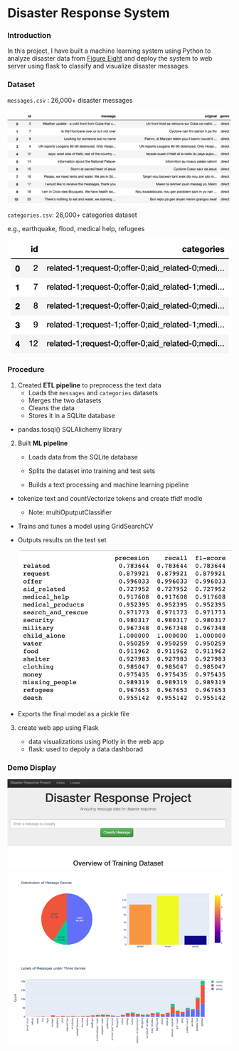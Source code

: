 # Disaster Response System

### Introduction

In this project, I have built a machine learning system using Python to analyze disaster data from [Figure Eight](https://www.figure-eight.com/) and deploy the system to web server using flask to classify and visualize disaster messages.  

### Dataset 

`messages.csv` : 26,000+ disaster messages 

![image](images/messages.png)

`categories.csv`: 26,000+ categories dataset

e.g., earthquake, flood, medical help, refugees 

![image](images/categories.png)

### Procedure 

1. Created **ETL pipeline** to preprocess the text data
   + Loads the `messages` and `categories` datasets
   + Merges the two datasets
   + Cleans the data 
   + Stores it in a SQLite database 
  +  pandas.tosql() SQLAlichemy library
   
2. Built **ML pipeline**
   - Loads data from the SQLite database
   
   - Splits the dataset into training and test sets
   
   - Builds a text processing and machine learning pipeline
   
  - tokenize text and countVectorize tokens and create tfidf modle 
     - Note: multiOputputClassifier
   
   - Trains and tunes a model using GridSearchCV
   
   - Outputs results on the test set
   
     ![image](images/performance.png)
   
   - Exports the final model as a pickle file
   
3. create web app using Flask 
   
   + data visualizations using Plotly in the web app
   + flask: used to depoly a data dashborad 

### Demo Display

![image](images/display.png)



